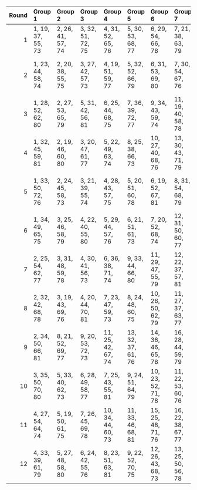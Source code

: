 |   Round | Group 1           | Group 2           | Group 3           | Group 4            | Group 5            | Group 6            | Group 7            | Group 8            | Group 9            | Group 10       | Group 11       | Group 12       | Group 13       | Group 14       | Group 15       | Group 16       | Group 17       | Group 18       |
|--------:|:------------------|:------------------|:------------------|:-------------------|:-------------------|:-------------------|:-------------------|:-------------------|:-------------------|:---------------|:---------------|:---------------|:---------------|:---------------|:---------------|:---------------|:---------------|:---------------|
|       1 | 1, 19, 37, 55, 73 | 2, 26, 41, 57, 74 | 3, 32, 51, 72, 75 | 4, 31, 52, 65, 76  | 5, 30, 53, 68, 77  | 6, 29, 54, 66, 78  | 7, 21, 38, 63, 79  | 8, 20, 45, 56, 80  | 9, 28, 47, 71, 81  | 10, 36, 42, 61 | 11, 35, 44, 64 | 12, 34, 46, 62 | 13, 33, 48, 70 | 14, 22, 43, 58 | 15, 27, 50, 59 | 16, 24, 40, 69 | 17, 23, 49, 67 | 18, 25, 39, 60 |
|       2 | 1, 23, 44, 58, 74 | 2, 20, 38, 55, 75 | 3, 27, 42, 57, 73 | 4, 19, 51, 59, 77  | 5, 32, 52, 66, 79  | 6, 31, 53, 69, 80  | 7, 30, 54, 67, 76  | 8, 22, 39, 64, 78  | 10, 29, 48, 72, 81 | 9, 21, 46, 56  | 11, 36, 43, 62 | 12, 35, 45, 65 | 13, 34, 47, 63 | 14, 33, 49, 71 | 15, 28, 37, 60 | 16, 25, 41, 70 | 17, 24, 50, 68 | 18, 26, 40, 61 |
|       3 | 1, 28, 52, 62, 80 | 2, 27, 53, 65, 79 | 5, 31, 42, 56, 81 | 6, 25, 44, 68, 75  | 7, 36, 39, 72, 77  | 9, 34, 43, 59, 74  | 11, 19, 40, 58, 78 | 17, 20, 46, 64, 76 | 18, 22, 50, 71, 73 | 3, 26, 54, 63  | 4, 32, 49, 60  | 8, 35, 41, 61  | 10, 33, 45, 67 | 12, 30, 48, 55 | 13, 23, 38, 57 | 14, 29, 51, 69 | 15, 24, 47, 70 | 16, 21, 37, 66 |
|       4 | 1, 32, 45, 59, 81 | 2, 19, 46, 60, 80 | 3, 20, 47, 61, 77 | 5, 22, 49, 63, 74  | 8, 25, 38, 66, 73  | 10, 27, 40, 68, 76 | 13, 30, 43, 71, 79 | 17, 35, 53, 57, 78 | 18, 36, 54, 58, 75 | 4, 21, 48, 62  | 6, 23, 50, 64  | 7, 24, 37, 65  | 9, 26, 39, 67  | 11, 28, 41, 69 | 12, 29, 42, 70 | 14, 31, 44, 72 | 15, 33, 51, 55 | 16, 34, 52, 56 |
|       5 | 1, 33, 50, 72, 76 | 2, 24, 45, 58, 73 | 3, 21, 39, 55, 74 | 4, 28, 43, 57, 75  | 5, 20, 51, 60, 78  | 6, 19, 52, 67, 81  | 8, 31, 54, 68, 79  | 9, 23, 40, 65, 77  | 11, 30, 49, 59, 80 | 7, 32, 53, 70  | 10, 22, 47, 56 | 12, 36, 44, 63 | 13, 35, 46, 66 | 14, 34, 48, 64 | 15, 29, 38, 61 | 16, 26, 42, 71 | 17, 25, 37, 69 | 18, 27, 41, 62 |
|       6 | 1, 34, 49, 65, 75 | 3, 25, 46, 58, 79 | 4, 22, 40, 55, 80 | 5, 29, 44, 57, 76  | 6, 21, 51, 61, 73  | 7, 20, 52, 68, 74  | 12, 31, 50, 60, 77 | 15, 30, 39, 62, 81 | 16, 27, 43, 72, 78 | 2, 33, 37, 59  | 8, 19, 53, 71  | 9, 32, 54, 69  | 10, 24, 41, 66 | 11, 23, 48, 56 | 13, 36, 45, 64 | 14, 35, 47, 67 | 17, 26, 38, 70 | 18, 28, 42, 63 |
|       7 | 2, 25, 54, 62, 77 | 3, 31, 48, 59, 78 | 4, 30, 41, 56, 73 | 6, 36, 38, 71, 74  | 9, 33, 44, 66, 80  | 11, 29, 47, 55, 79 | 12, 22, 37, 57, 81 | 15, 23, 46, 69, 75 | 18, 21, 49, 70, 76 | 1, 26, 53, 64  | 5, 24, 43, 67  | 7, 35, 40, 60  | 8, 34, 42, 72  | 10, 32, 39, 58 | 13, 28, 51, 68 | 14, 27, 52, 61 | 16, 20, 50, 65 | 17, 19, 45, 63 |
|       8 | 2, 32, 42, 68, 78 | 3, 19, 43, 69, 76 | 4, 20, 44, 70, 81 | 7, 23, 47, 59, 73  | 8, 24, 48, 60, 75  | 10, 26, 50, 62, 79 | 11, 27, 37, 63, 77 | 15, 34, 54, 57, 80 | 18, 35, 51, 56, 74 | 1, 31, 41, 67  | 5, 21, 45, 71  | 6, 22, 46, 72  | 9, 25, 49, 61  | 12, 28, 38, 64 | 13, 29, 39, 65 | 14, 30, 40, 66 | 16, 33, 53, 58 | 17, 36, 52, 55 |
|       9 | 2, 34, 50, 66, 81 | 8, 21, 52, 69, 77 | 9, 20, 53, 72, 73 | 11, 25, 42, 67, 74 | 13, 32, 37, 61, 76 | 14, 36, 46, 65, 78 | 16, 28, 44, 59, 79 | 17, 27, 39, 71, 75 | 18, 29, 43, 64, 80 | 1, 35, 48, 68  | 3, 33, 38, 60  | 4, 26, 47, 58  | 5, 23, 41, 55  | 6, 30, 45, 57  | 7, 22, 51, 62  | 10, 19, 54, 70 | 12, 24, 49, 56 | 15, 31, 40, 63 |
|      10 | 3, 35, 50, 70, 80 | 5, 33, 40, 62, 73 | 6, 28, 49, 58, 77 | 7, 25, 43, 55, 81  | 9, 24, 51, 64, 79  | 10, 23, 52, 71, 78 | 11, 22, 53, 60, 76 | 14, 26, 37, 56, 75 | 16, 30, 46, 61, 74 | 1, 20, 39, 63  | 2, 36, 48, 67  | 4, 34, 38, 68  | 8, 32, 47, 57  | 12, 21, 54, 72 | 13, 27, 44, 69 | 15, 19, 42, 65 | 17, 29, 41, 59 | 18, 31, 45, 66 |
|      11 | 4, 27, 54, 64, 74 | 5, 19, 50, 61, 75 | 7, 26, 45, 69, 78 | 10, 34, 44, 60, 73 | 11, 33, 46, 68, 81 | 15, 25, 48, 71, 76 | 16, 22, 38, 67, 77 | 17, 21, 47, 65, 80 | 18, 23, 37, 72, 79 | 1, 30, 51, 70  | 2, 29, 52, 63  | 3, 28, 53, 66  | 6, 32, 43, 56  | 8, 36, 40, 59  | 9, 35, 42, 62  | 12, 20, 41, 58 | 13, 31, 49, 55 | 14, 24, 39, 57 |
|      12 | 4, 33, 39, 61, 79 | 5, 27, 48, 58, 80 | 6, 24, 42, 55, 76 | 8, 23, 51, 63, 81  | 9, 22, 52, 70, 75  | 12, 26, 43, 68, 73 | 13, 25, 50, 56, 78 | 15, 32, 41, 64, 77 | 17, 28, 40, 72, 74 | 1, 36, 47, 66  | 2, 35, 49, 69  | 3, 34, 37, 67  | 7, 31, 46, 57  | 10, 21, 53, 59 | 11, 20, 54, 71 | 14, 19, 38, 62 | 16, 29, 45, 60 | 18, 30, 44, 65 |